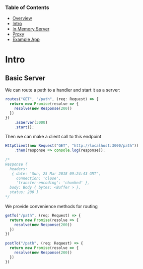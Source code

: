 ### Table of Contents

- [Overview](/http4js)
- [Intro](/http4js/Intro)
- [In Memory Server](/http4js/In-memory)
- [Proxy](/http4js/Proxy)
- [Example App](https://github.com/TomShacham/http4js-eg)

# Intro

## Basic Server

We can route a path to a handler and start it as a server:

```typescript
routes("GET", "/path", (req: Request) => {
  return new Promise(resolve => {
    resolve(new Response(200))
  })
})
    .asServer(3000)
    .start();
```

Then we can make a client call to this endpoint

```typescript
HttpClient(new Request("GET", "http://localhost:3000/path"))
    .then(response => console.log(response));
     
/*
Response {
  headers: 
   { date: 'Sun, 25 Mar 2018 09:24:43 GMT',
     connection: 'close',
     'transfer-encoding': 'chunked' },
  body: Body { bytes: <Buffer > },
  status: 200 }
*/
```

We provide convenience methods for routing

```typescript
getTo("/path", (req: Request) => {
  return new Promise(resolve => {
    resolve(new Response(200))
  })
})
 
postTo("/path", (req: Request) => {
  return new Promise(resolve => {
    resolve(new Response(200))
  })
})
```
